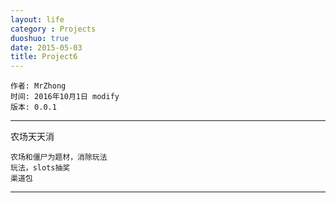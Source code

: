 ```yaml
---
layout: life
category : Projects
duoshuo: true
date: 2015-05-03
title: Project6
---
```


	作者: MrZhong
	时间: 2016年10月1日 modify
	版本: 0.0.1

-----------

农场天天消
	
	农场和僵尸为题材，消除玩法
	玩法，slots抽奖
	渠道包

**************

